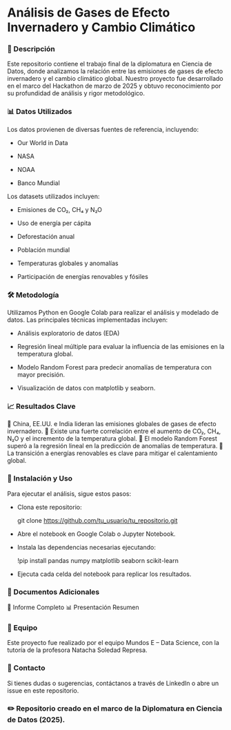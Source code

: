 # Análisis de Gases de Efecto Invernadero y Cambio Climático



### 📌 Descripción

Este repositorio contiene el trabajo final de la diplomatura en Ciencia de Datos, donde analizamos la relación entre las emisiones de gases de efecto invernadero y el cambio climático global. Nuestro proyecto fue desarrollado en el marco del Hackathon de marzo de 2025 y obtuvo reconocimiento por su profundidad de análisis y rigor metodológico.


### 📊 Datos Utilizados

Los datos provienen de diversas fuentes de referencia, incluyendo:

- Our World in Data

- NASA

- NOAA

- Banco Mundial

Los datasets utilizados incluyen:

- Emisiones de CO₂, CH₄ y N₂O

- Uso de energía per cápita

- Deforestación anual

- Población mundial

- Temperaturas globales y anomalías

- Participación de energías renovables y fósiles


### 🛠️ Metodología

Utilizamos Python en Google Colab para realizar el análisis y modelado de datos. Las principales técnicas implementadas incluyen:

- Análisis exploratorio de datos (EDA)

- Regresión lineal múltiple para evaluar la influencia de las emisiones en la temperatura global.

- Modelo Random Forest para predecir anomalías de temperatura con mayor precisión.

- Visualización de datos con matplotlib y seaborn.


### 📈 Resultados Clave

  🔹 China, EE.UU. e India lideran las emisiones globales de gases de efecto invernadero.
  🔹 Existe una fuerte correlación entre el aumento de CO₂, CH₄, N₂O y el incremento de la temperatura global.
  🔹 El modelo Random Forest superó a la regresión lineal en la predicción de anomalías de temperatura.
  🔹 La transición a energías renovables es clave para mitigar el calentamiento global.


### 🚀 Instalación y Uso

Para ejecutar el análisis, sigue estos pasos:

- Clona este repositorio:

  git clone https://github.com/tu_usuario/tu_repositorio.git

- Abre el notebook en Google Colab o Jupyter Notebook.

- Instala las dependencias necesarias ejecutando:

  !pip install pandas numpy matplotlib seaborn scikit-learn

- Ejecuta cada celda del notebook para replicar los resultados.


### 📜 Documentos Adicionales

  📄 Informe Completo
  📊 Presentación Resumen


### 👥 Equipo

Este proyecto fue realizado por el equipo Mundos E – Data Science, con la tutoría de la profesora Natacha Soledad Represa.


### 📢 Contacto

Si tienes dudas o sugerencias, contáctanos a través de LinkedIn o abre un issue en este repositorio.

### ✏️ Repositorio creado en el marco de la Diplomatura en Ciencia de Datos (2025).

